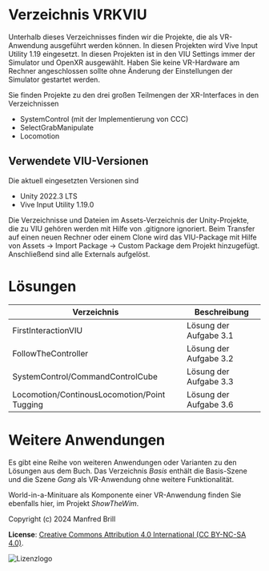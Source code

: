 # Verzeichnis VRKVIU

Unterhalb dieses Verzeichnisses finden wir die Projekte, die als VR-Anwendung
ausgeführt werden können. In diesen Projekten wird Vive Input Utility 1.19 eingesetzt.
In diesen Projekten ist in den VIU Settings immer der Simulator und OpenXR ausgewählt.
Haben Sie keine VR-Hardware am Rechner angeschlossen sollte ohne Änderung der Einstellungen
der Simulator gestartet werden.

Sie finden Projekte zu den drei großen Teilmengen der XR-Interfaces in den Verzeichnissen

- SystemControl (mit der Implementierung von CCC)
- SelectGrabManipulate
- Locomotion

## Verwendete VIU-Versionen
Die aktuell eingesetzten Versionen sind

- Unity 2022.3 LTS
- Vive Input Utility 1.19.0


Die Verzeichnisse und Dateien im Assets-Verzeichnis der Unity-Projekte, die zu VIU
gehören werden mit Hilfe von .gitignore ignoriert. Beim Transfer auf einen neuen Rechner
oder einem Clone wird das VIU-Package mit Hilfe von Assets -> Import Package -> Custom Package
dem Projekt hinzugefügt. Anschließend sind alle Externals aufgelöst.

# Lösungen

| Verzeichnis         | Beschreibung    |
| -------------       | ---------- | 
| FirstInteractionVIU | Lösung der Aufgabe 3.1                           |
| FollowTheController | Lösung der Aufgabe 3.2                           |
| SystemControl/CommandControlCube  | Lösung der Aufgabe 3.3             |
| Locomotion/ContinousLocomotion/Point Tugging  | Lösung der Aufgabe 3.6 |


# Weitere Anwendungen
Es gibt eine Reihe von weiteren Anwendungen oder Varianten zu den Lösungen aus dem Buch.
Das Verzeichnis *Basis* enthält die Basis-Szene und die Szene *Gang* als VR-Anwendung
ohne weitere Funktionalität. 

World-in-a-Minituare als Komponente einer VR-Anwendung
finden Sie ebenfalls hier, im Projekt *ShowTheWim*.


Copyright (c) 2024 Manfred Brill

**License**: [Creative Commons Attribution 4.0 International (CC BY-NC-SA 4.0)](https://creativecommons.org/licenses/by-nc-sa/4.0/).  

![Lizenzlogo](https://licensebuttons.net/l/by-nc-sa/3.0/de/88x31.png)
